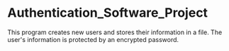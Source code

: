 # Authentication_Software_Project
This program creates new users and stores their information in a file. 
The user's information is protected by an encrypted password.
